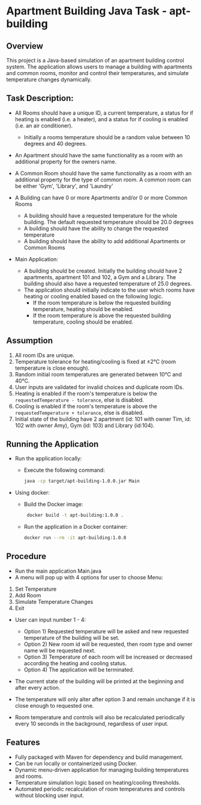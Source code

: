 # Apartment Building Java Task - apt-building

## Overview

This project is a Java-based simulation of an apartment building control system. The application allows users to manage a building with apartments and common rooms, monitor and control their temperatures, and simulate temperature changes dynamically.

## Task Description:

- All Rooms should have a unique ID, a current temperature, a status for if heating is enabled (i.e. a heater), and a status for if cooling is
enabled (i.e. an air conditioner).
   - Initially a rooms temperature should be a random value between 10 degrees and 40 degrees.

- An Apartment should have the same functionality as a room with an additional property for the owners name.

- A Common Room should have the same functionality as a room with an additional property for the type of common room. A common room
can be either 'Gym', 'Library', and 'Laundry'

- A Building can have 0 or more Apartments and/or 0 or more Common Rooms
  - A building should have a requested temperature for the whole building. The default requested temperature should be 20.0 degrees
  - A building should have the ability to change the requested temperature
  - A building should have the ability to add additional Apartments or Common Rooms


- Main Application:
  - A building should be created. Initially the building should have 2 apartments, apartment 101 and 102, a Gym and a Library. The building
should also have a requested temperature of 25.0 degrees.
  - The application should initially indicate to the user which rooms have heating or cooling enabled based on the following logic.
    - If the room temperature is below the requested building temperature, heating should be enabled.
    - If the room temperature is above the requested building temperature, cooling should be enabled.

## Assumption
1. All room IDs are unique.
2. Temperature tolerance for heating/cooling is fixed at ±2°C (room temperature is close enough).
3. Random initial room temperatures are generated between 10°C and 40°C.
4. User inputs are validated for invalid choices and duplicate room IDs.
5. Heating is enabled if the room's temperature is below the `requestedTemperature - tolerance`, else is disabled.
6. Cooling is enabled if the room's temperature is above the `requestedTemperature + tolerance`, else is disabled.
7. Initial state of the building have 2 apartment (id: 101 with owner Tim, id: 102 with owner Amy), Gym (id: 103) and Library (id:104).

## Running the Application
- Run the application locally:
  - Execute the following command:
      ```bash
      java -cp target/apt-building-1.0.0.jar Main
      ```

- Using docker:
   - Build the Docker image:
     ```bash
      docker build -t apt-building:1.0.0 .
     ```
   - Run the application in a Docker container:
     ```bash
     docker run --rm -it apt-building:1.0.0
     ```

## Procedure
- Run the main application Main.java
- A menu will pop up with 4 options for user to choose 
Menu:
1. Set Temperature
2. Add Room
3. Simulate Temperature Changes
4. Exit
- User can input number 1 - 4:
   - Option 1) Requested temperature will be asked and new requested temperature of the building will be set. 
   - Option 2) New room id will be requested, then room type and owner name will be requested next.
   - Option 3) Temperature of each room will be increased or decreased according the heating and cooling status.
   - Option 4) The application will be terminated.

- The current state of the building will be printed at the beginning and after every action.
- The temperature will only alter after option 3 and remain unchange if it is close enough to requested one.
- Room temperature and controls will also be recalculated periodically every 10 seconds in the background, regardless of user input.

## Features

- Fully packaged with Maven for dependency and build management.
- Can be run locally or containerized using Docker.
- Dynamic menu-driven application for managing building temperatures and rooms.
- Temperature simulation logic based on heating/cooling thresholds.
- Automated periodic recalculation of room temperatures and controls without blocking user input.


